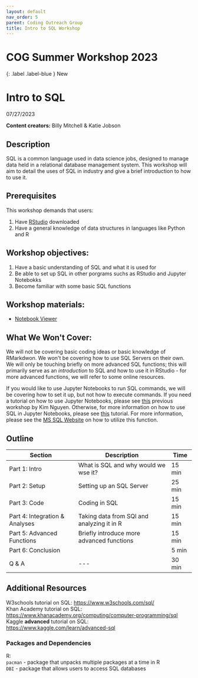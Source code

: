 ```yaml
---
layout: default
nav_order: 5
parent: Coding Outreach Group
title: Intro to SQL Workshop
---
```


# COG Summer Workshop 2023

{: .label .label-blue }
New


# Intro to SQL
07/27/2023

__**Content creators:**__ Billy Mitchell & Katie Jobson

## Description
SQL is a common language used in data science jobs, designed to manage data held in a relational database management system. This workshop will aim to detail the uses of SQL in industry and give a brief introduction to how to use it. 

## Prerequisites
This workshop demands that users:
1. Have [RStudio](https://posit.co/download/rstudio-desktop/) downloaded
2. Have a general knowledge of data structures in languages like Python and R

    
## Workshop objectives:
1. Have a basic understanding of SQL and what it is used for
2. Be able to set up SQL in other porgrams suchs as RStudio and Jupyter Notebokks
3. Become familiar with some basic SQL functions

## Workshop materials:
- [Notebook Viewer](https://tu-coding-outreach-group.github.io/cog_summer_workshops_2023/sql/index.html)


## What We Won't Cover:
We will not be covering basic coding ideas or basic knowledge of RMarkdwon. We won't be covering how to use SQL Servers on their own. We will only be touching briefly on more advanced SQL functions; this will primarily serve as an *introduction* to SQL and how to use it in RStudio - for more advanced functions, we will refer to some online resources. 

If you would like to use Jupyter Notebooks to run SQL commands, we will be covering how to set it up, but not how to execute commands. If you need a tutorial on how to use Jupyter Notebooks, please see [this](https://github.com/TU-Coding-Outreach-Group/cog_summer_workshops_2021/tree/main/jupyter-notebook) previous workshop by Kim Nguyen. Otherwise, for more information on how to use SQL in Jupyter Notebooks, please see [this](https://docs.devart.com/odbc/sqlserver/python.htm) tutorial. For more information, please see the [MS SQL Website](https://learn.microsoft.com/en-us/sql/connect/python/pyodbc/step-3-proof-of-concept-connecting-to-sql-using-pyodbc?view=sql-server-ver16) on how to utilize this function. 

## Outline
| Section | Description | Time |
| --- | --- | --- |
| Part 1: Intro | What is SQL and why would we wse it? | 15 min |
| Part 2: Setup | Setting up an SQL Server | 25 min |
| Part 3: Code | Coding in SQL | 15 min |
| Part 4: Integration & Analyses | Taking data from SQl and analyzing it in R | 15 min |
| Part 5: Advanced Functions | Briefly introduce more advanced functions | 15 min |
| Part 6: Conclusion |  | 5 min |
| Q & A | --- | 30 min |

## Additional Resources
W3schools tutorial on SQL: https://www.w3schools.com/sql/    
Khan Academy tutorial on SQL: https://www.khanacademy.org/computing/computer-programming/sql   
Kaggle **advanced** tutorial on SQL: https://www.kaggle.com/learn/advanced-sql     

### Packages and Dependencies
R:   
```pacman``` - package that unpacks multiple packages at a time in R \
```DBI``` - package that allows users to access SQL databases     
